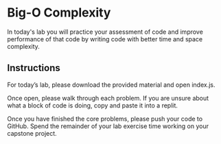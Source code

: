 # Big-O Complexity
In today's lab you will practice your assessment of code and improve performance of that code by writing code with better time and space complexity.

## Instructions
For today’s lab, please download the provided material and open index.js.

Once open, please walk through each problem. If you are unsure about what a block of code is doing, copy and paste it into a replit.

Once you have finished the core problems, please push your code to GitHub. Spend the remainder of your lab exercise time working on your capstone project.
